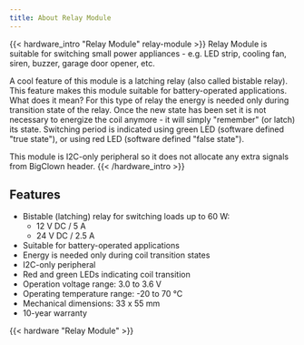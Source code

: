 ```yaml
---
title: About Relay Module
---
```

{{< hardware_intro "Relay Module" relay-module >}}
Relay Module is suitable for switching small power appliances - e.g. LED strip, cooling fan, siren, buzzer, garage door opener, etc.

A cool feature of this module is a latching relay (also called bistable relay). This feature makes this module suitable for battery-operated applications. What does it mean? For this type of relay the energy is needed only during transition state of the relay. Once the new state has been set it is not necessary to energize the coil anymore - it will simply "remember" (or latch) its state. Switching period is indicated using green LED (software defined "true state"), or using red LED (software defined "false state").

This module is I2C-only peripheral so it does not allocate any extra signals from BigClown header.
{{< /hardware_intro >}}


## Features

  * Bistable (latching) relay for switching loads up to 60 W:
    * 12 V DC / 5 A
    * 24 V DC / 2.5 A
  * Suitable for battery-operated applications
  * Energy is needed only during coil transition states
  * I2C-only peripheral
  * Red and green LEDs indicating coil transition
  * Operation voltage range: 3.0 to 3.6 V
  * Operating temperature range: -20 to 70 °C
  * Mechanical dimensions: 33 x 55 mm
  * 10-year warranty

{{< hardware "Relay Module" >}}
